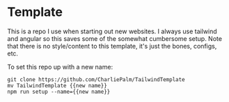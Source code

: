 
# Template
This is a repo I use when starting out new websites. I always use tailwind and angular so this saves some of the somewhat cumbersome setup. Note that there is no style/content to this template, it's just the bones, configs, etc.

To set this repo up with a new name:
  
    git clone https://github.com/CharliePalm/TailwindTemplate
    mv TailwindTemplate {{new name}}
    npm run setup --name={{new name}}
